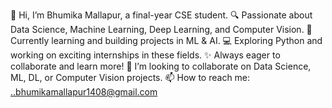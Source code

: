 

👋 Hi, I’m Bhumika Mallapur, a final-year CSE student.
🔍 Passionate about Data Science, Machine Learning, Deep Learning, and Computer Vision.
🚀 Currently learning and building projects in ML & AI.
💻 Exploring Python and working on exciting internships in these fields.
✨ Always eager to collaborate and learn more!
👯 I’m looking to collaborate on Data Science, ML, DL, or Computer Vision projects.
📫 How to reach me: 
..bhumikamallapur1408@gmail.com

